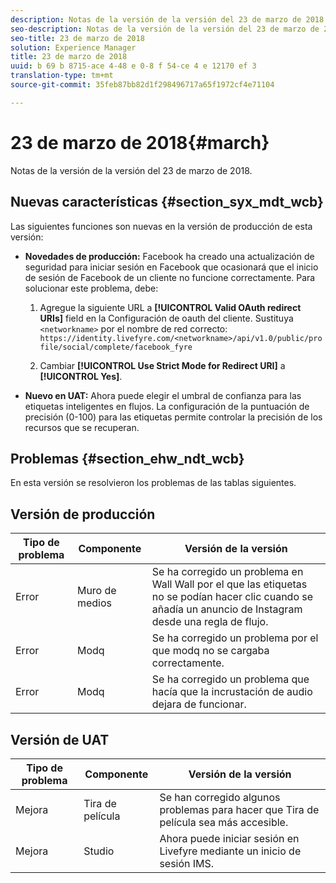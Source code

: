 ```yaml
---
description: Notas de la versión de la versión del 23 de marzo de 2018.
seo-description: Notas de la versión de la versión del 23 de marzo de 2018.
seo-title: 23 de marzo de 2018
solution: Experience Manager
title: 23 de marzo de 2018
uuid: b 69 b 8715-ace 4-48 e 0-8 f 54-ce 4 e 12170 ef 3
translation-type: tm+mt
source-git-commit: 35feb87bb82d1f298496717a65f1972cf4e71104

---
```



# 23 de marzo de 2018{#march}

Notas de la versión de la versión del 23 de marzo de 2018.

## Nuevas características {#section_syx_mdt_wcb}

Las siguientes funciones son nuevas en la versión de producción de esta versión:

* **Novedades de producción:** Facebook ha creado una actualización de seguridad para iniciar sesión en Facebook que ocasionará que el inicio de sesión de Facebook de un cliente no funcione correctamente. Para solucionar este problema, debe:

   1. Agregue la siguiente URL a **[!UICONTROL Valid OAuth redirect URIs]** field en la Configuración de oauth del cliente. Sustituya `<networkname>` por el nombre de red correcto:
      `https://identity.livefyre.com/<networkname>/api/v1.0/public/profile/social/complete/facebook_fyre`

   1. Cambiar **[!UICONTROL Use Strict Mode for Redirect URI]** a **[!UICONTROL Yes]**.

* **Nuevo en UAT:** Ahora puede elegir el umbral de confianza para las etiquetas inteligentes en flujos. La configuración de la puntuación de precisión (0-100) para las etiquetas permite controlar la precisión de los recursos que se recuperan.

## Problemas {#section_ehw_ndt_wcb}

En esta versión se resolvieron los problemas de las tablas siguientes.

## Versión de producción

| **Tipo de problema** | **Componente** | **Versión de la versión** |
|---|---|---|
| Error | Muro de medios | Se ha corregido un problema en Wall Wall por el que las etiquetas no se podían hacer clic cuando se añadía un anuncio de Instagram desde una regla de flujo. |
| Error | Modq | Se ha corregido un problema por el que modq no se cargaba correctamente. |
| Error | Modq | Se ha corregido un problema que hacía que la incrustación de audio dejara de funcionar. |

## Versión de UAT

| **Tipo de problema** | **Componente** | **Versión de la versión** |
|---|---|---|
| Mejora | Tira de película | Se han corregido algunos problemas para hacer que Tira de película sea más accesible. |
| Mejora | Studio | Ahora puede iniciar sesión en Livefyre mediante un inicio de sesión IMS. |

